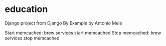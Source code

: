 # education
Django project from Django By Example by Antonio Mele

Start memcached: brew services start memcached
Stop memcached: brew services stop memcached